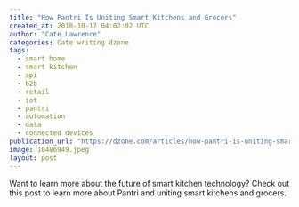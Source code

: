 ```yaml
---
title: "How Pantri Is Uniting Smart Kitchens and Grocers"
created_at: 2018-10-17 04:02:02 UTC
author: "Cate Lawrence"
categories: Cate writing dzone
tags: 
  - smart home
  - smart kitchen
  - api
  - b2b
  - retail
  - iot
  - pantri
  - automation
  - data
  - connected devices
publication_url: "https://dzone.com/articles/how-pantri-is-uniting-smart-kitchens-and-grocers"
image: 10486949.jpeg
layout: post
---
```

Want to learn more about the future of smart kitchen technology? Check out this post to learn more about Pantri and uniting smart kitchens and grocers.

